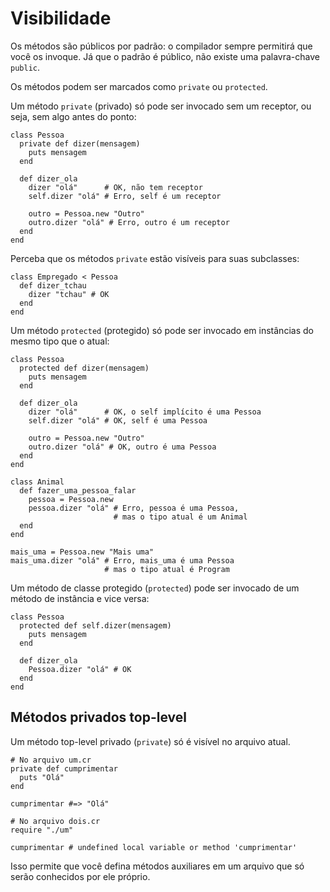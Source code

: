# Visibilidade

Os métodos são públicos por padrão: o compilador sempre permitirá que você os
invoque. Já que o padrão é público, não existe uma palavra-chave `public`.

Os métodos podem ser marcados como `private` ou `protected`.

Um método `private` (privado) só pode ser invocado sem um receptor, ou seja,
sem algo antes do ponto:

```crystal
class Pessoa
  private def dizer(mensagem)
    puts mensagem
  end

  def dizer_ola
    dizer "olá"      # OK, não tem receptor
    self.dizer "olá" # Erro, self é um receptor

    outro = Pessoa.new "Outro"
    outro.dizer "olá" # Erro, outro é um receptor
  end
end
```

Perceba que os métodos `private` estão visíveis para suas subclasses:

```crystal
class Empregado < Pessoa
  def dizer_tchau
    dizer "tchau" # OK
  end
end
```

Um método `protected` (protegido) só pode ser invocado em instâncias do mesmo
tipo que o atual:

```crystal
class Pessoa
  protected def dizer(mensagem)
    puts mensagem
  end

  def dizer_ola
    dizer "olá"      # OK, o self implícito é uma Pessoa
    self.dizer "olá" # OK, self é uma Pessoa

    outro = Pessoa.new "Outro"
    outro.dizer "olá" # OK, outro é uma Pessoa
  end
end

class Animal
  def fazer_uma_pessoa_falar
    pessoa = Pessoa.new
    pessoa.dizer "olá" # Erro, pessoa é uma Pessoa,
                       # mas o tipo atual é um Animal
  end
end

mais_uma = Pessoa.new "Mais uma"
mais_uma.dizer "olá" # Erro, mais_uma é uma Pessoa
                     # mas o tipo atual é Program
```

Um método de classe protegido (`protected`) pode ser invocado de um método de
instância e vice versa:

```crystal
class Pessoa
  protected def self.dizer(mensagem)
    puts mensagem
  end

  def dizer_ola
    Pessoa.dizer "olá" # OK
  end
end
```

## Métodos privados top-level

Um método top-level privado (`private`) só é visível no arquivo atual.

```crystal
# No arquivo um.cr
private def cumprimentar
  puts "Olá"
end

cumprimentar #=> "Olá"

# No arquivo dois.cr
require "./um"

cumprimentar # undefined local variable or method 'cumprimentar'
```

Isso permite que você defina métodos auxiliares em um arquivo que só serão
conhecidos por ele próprio.
